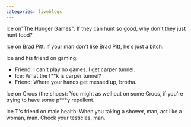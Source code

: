 ```yaml
---
categories: liveblogs
---
```



<p>Ice on"The Hunger Games": If they can hunt so good, why don't they just hunt food?</p>

<p>Ice on Brad Pitt: If your man don't like Brad Pitt, he's just a bitch.</p>

<p>Ice and his friend on gaming:</p>

<ul>
	<li>Friend: I can't play no games. I get carper tunnel.</li>
	<li>Ice: What the f**k is carper tunnel?</li>
	<li>Friend: Where your hands get messed up, brotha.</li>
</ul>

<p>Ice on Crocs (the shoes): You might as well put on some Crocs, if you're trying to have some p***y repellent.</p>

<p>Ice T's friend on male health: When you taking a shower, man, act like a woman, man. Check your testicles, man.</p>
